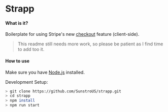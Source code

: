# Strapp

#### What is it?

Boilerplate for using Stripe's new [checkout](https://stripe.com/docs/payments/checkout/client) feature (client-side).

> This readme still needs more work, so please be patient as I find time to add too it.

#### How to use

Make sure you have [Node.js](http://nodejs.org/) installed.

Development Setup:

```sh
> git clone https://github.com/SunstroUS/strapp.git
> cd strapp
> npm install
> npm run start
```
